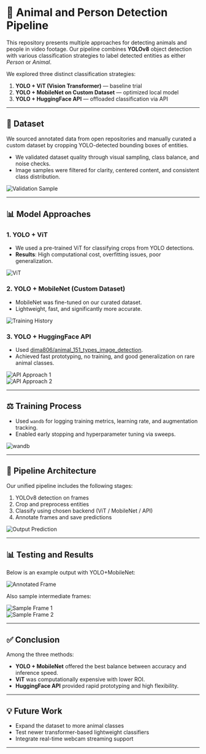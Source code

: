 # 🧠 Animal and Person Detection Pipeline

This repository presents multiple approaches for detecting animals and people in video footage. Our pipeline combines **YOLOv8** object detection with various classification strategies to label detected entities as either *Person* or *Animal*.

We explored three distinct classification strategies:

1. **YOLO + ViT (Vision Transformer)** — baseline trial  
2. **YOLO + MobileNet on Custom Dataset** — optimized local model  
3. **YOLO + HuggingFace API** — offloaded classification via API

---

## 📂 Dataset

We sourced annotated data from open repositories and manually curated a custom dataset by cropping YOLO-detected bounding boxes of entities.

- We validated dataset quality through visual sampling, class balance, and noise checks.
- Image samples were filtered for clarity, centered content, and consistent class distribution.

![Validation Sample](Readme_material/Validation.jpg)

---

## 📊 Model Approaches

### 1. **YOLO + ViT**
- We used a pre-trained ViT for classifying crops from YOLO detections.
- **Results**: High computational cost, overfitting issues, poor generalization.

![ViT](Readme_material/ViT%20approach.png)

### 2. **YOLO + MobileNet (Custom Dataset)**
- MobileNet was fine-tuned on our curated dataset.
- Lightweight, fast, and significantly more accurate.

![Training History](Readme_material/training_history.png)

### 3. **YOLO + HuggingFace API**
- Used [dima806/animal_151_types_image_detection](https://huggingface.co/dima806/animal_151_types_image_detection/tree/main).
- Achieved fast prototyping, no training, and good generalization on rare animal classes.

![API Approach 1](Readme_material/api_approach_1.png)  
![API Approach 2](Readme_material/api_approach_2.png)

---

## ⚖️ Training Process

- Used `wandb` for logging training metrics, learning rate, and augmentation tracking.
- Enabled early stopping and hyperparameter tuning via sweeps.

![wandb](Readme_material/wandb.png)

---

## 📀 Pipeline Architecture

Our unified pipeline includes the following stages:
1. YOLOv8 detection on frames
2. Crop and preprocess entities
3. Classify using chosen backend (ViT / MobileNet / API)
4. Annotate frames and save predictions

![Output Prediction](Readme_material/output_prediction_visual.png)

---

## 📊 Testing and Results

Below is an example output with YOLO+MobileNet:

![Annotated Frame](Readme_material/videoplayback_sec0_annotated.jpg)  

Also sample intermediate frames:

![Sample Frame 1](Readme_material/frame0_96b7a1d9.jpg)  
![Sample Frame 2](Readme_material/frame0_96b7a1d9%20copy.jpg)

---

## ✅ Conclusion

Among the three methods:
- **YOLO + MobileNet** offered the best balance between accuracy and inference speed.
- **ViT** was computationally expensive with lower ROI.
- **HuggingFace API** provided rapid prototyping and high flexibility.

---

## 💡 Future Work
- Expand the dataset to more animal classes
- Test newer transformer-based lightweight classifiers
- Integrate real-time webcam streaming support

---